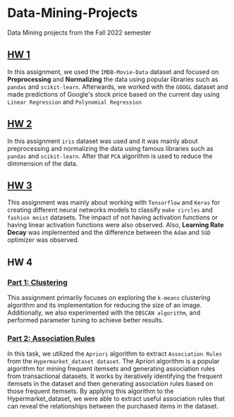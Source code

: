# Data-Mining-Projects
Data Mining projects from the Fall 2022 semester

## [HW 1](https://github.com/rzninvo/Data-Mining-Projects/blob/main/HW1/HW1_9731088_HandsOn.ipynb)
In this assignment, we used the `IMDB-Movie-Data` dataset and focused on **Preprocessing** and **Normalizing** the data using popular libraries such as `pandas` and `scikit-learn`. Afterwards, we worked with the `GOOGL` dataset and made predictions of Google's stock price based on the current day using `Linear Regression` and `Polynomial Regression` <br>

## [HW 2](https://github.com/rzninvo/Data-Mining-Projects/blob/main/HW2/DM_HW2_9731088.ipynb)
In this assignment `iris` dataset was used and it was mainly about preprocessing and normalizing the data using famous libraries such as `pandas` and `scikit-learn`. After that `PCA` algorithm is used to reduce the dimmension of the data. <br>

## [HW 3](https://github.com/rzninvo/Data-Mining-Projects/blob/main/HW3/DM_HW3_9731088.ipynb)
This assignment was mainly about working with `Tensorflow` and `Keras` for creating different neural networks models to classify `make circles` and `fashion mnist` datasets. The impact of not having activation functions or having linear activation functions were also observed. Also, **Learning Rate Decay** was implemented and the difference between the `Adam` and `SGD` optimizer was observed.

## HW 4
### [Part 1: Clustering](https://github.com/rzninvo/Data-Mining-Projects/blob/main/HW4/Clustering.ipynb)
This assignment primarily focuses on exploring the `k-means` clustering algorithm and its implementation for reducing the size of an image. Additionally, we also experimented with the `DBSCAN algorithm`, and performed parameter tuning to achieve better results.

### [Part 2: Association Rules](https://github.com/rzninvo/Data-Mining-Projects/blob/main/HW4/AssociationRules.ipynb)
In this task, we utilized the `Apriori` algorithm to extract `Association Rules` from the `Hypermarket_dataset dataset`. The Apriori algorithm is a popular algorithm for mining frequent itemsets and generating association rules from transactional datasets. It works by iteratively identifying the frequent itemsets in the dataset and then generating association rules based on those frequent itemsets. By applying this algorithm to the Hypermarket_dataset, we were able to extract useful association rules that can reveal the relationships between the purchased items in the dataset.
